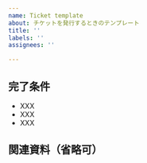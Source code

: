 ```yaml
---
name: Ticket template
about: チケットを発行するときのテンプレート
title: ''
labels: ''
assignees: ''

---
```


## 完了条件
- XXX
- XXX
- XXX

## 関連資料（省略可）
